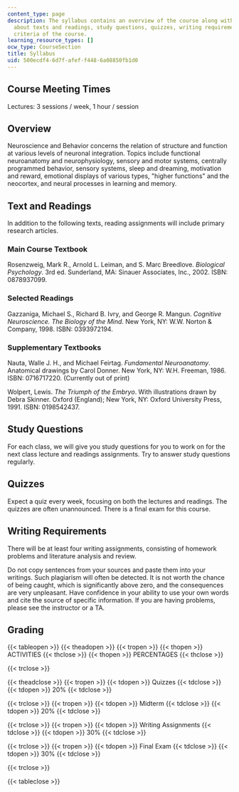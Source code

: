```yaml
---
content_type: page
description: The syllabus contains an overview of the course along with information
  about texts and readings, study questions, quizzes, writing requirements and  grading
  criteria of the course.
learning_resource_types: []
ocw_type: CourseSection
title: Syllabus
uid: 500ecdf4-6d7f-afef-f448-6a08850fb1d0
---
```


Course Meeting Times
--------------------

Lectures: 3 sessions / week, 1 hour / session

Overview
--------

Neuroscience and Behavior concerns the relation of structure and function at various levels of neuronal integration. Topics include functional neuroanatomy and neurophysiology, sensory and motor systems, centrally programmed behavior, sensory systems, sleep and dreaming, motivation and reward, emotional displays of various types, "higher functions" and the neocortex, and neural processes in learning and memory.

Text and Readings
-----------------

In addition to the following texts, reading assignments will include primary research articles.

### Main Course Textbook

Rosenzweig, Mark R., Arnold L. Leiman, and S. Marc Breedlove. _Biological Psychology_. 3rd ed. Sunderland, MA: Sinauer Associates, Inc., 2002. ISBN: 0878937099.

### Selected Readings

Gazzaniga, Michael S., Richard B. Ivry, and George R. Mangun. _Cognitive Neuroscience. The Biology of the Mind_. New York, NY: W.W. Norton & Company, 1998. ISBN: 0393972194.

### Supplementary Textbooks

Nauta, Walle J. H., and Michael Feirtag. _Fundamental Neuroanatomy_. Anatomical drawings by Carol Donner. New York, NY: W.H. Freeman, 1986. ISBN: 0716717220. (Currently out of print)

Wolpert, Lewis. _The Triumph of the Embryo_. With illustrations drawn by Debra Skinner. Oxford (England); New York, NY: Oxford University Press, 1991. ISBN: 0198542437.

Study Questions
---------------

For each class, we will give you study questions for you to work on for the next class lecture and readings assignments. Try to answer study questions regularly.

Quizzes
-------

Expect a quiz every week, focusing on both the lectures and readings. The quizzes are often unannounced. There is a final exam for this course.

Writing Requirements
--------------------

There will be at least four writing assignments, consisting of homework problems and literature analysis and review.

Do not copy sentences from your sources and paste them into your writings. Such plagiarism will often be detected. It is not worth the chance of being caught, which is significantly above zero, and the consequences are very unpleasant. Have confidence in your ability to use your own words and cite the source of specific information. If you are having problems, please see the instructor or a TA.

Grading
-------

{{< tableopen >}}
{{< theadopen >}}
{{< tropen >}}
{{< thopen >}}
ACTIVITIES
{{< thclose >}}
{{< thopen >}}
PERCENTAGES
{{< thclose >}}

{{< trclose >}}

{{< theadclose >}}
{{< tropen >}}
{{< tdopen >}}
Quizzes
{{< tdclose >}}
{{< tdopen >}}
20%
{{< tdclose >}}

{{< trclose >}}
{{< tropen >}}
{{< tdopen >}}
Midterm
{{< tdclose >}}
{{< tdopen >}}
20%
{{< tdclose >}}

{{< trclose >}}
{{< tropen >}}
{{< tdopen >}}
Writing Assignments
{{< tdclose >}}
{{< tdopen >}}
30%
{{< tdclose >}}

{{< trclose >}}
{{< tropen >}}
{{< tdopen >}}
Final Exam
{{< tdclose >}}
{{< tdopen >}}
30%
{{< tdclose >}}

{{< trclose >}}

{{< tableclose >}}